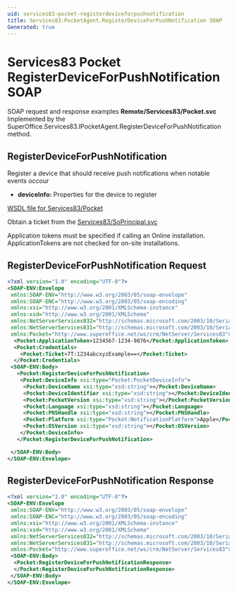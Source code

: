 ```yaml
---
uid: services83-pocket-registerdeviceforpushnotification
title: Services83.PocketAgent.RegisterDeviceForPushNotification SOAP
Generated: true
---
```


# Services83 Pocket RegisterDeviceForPushNotification SOAP

SOAP request and response examples **Remote/Services83/Pocket.svc**
Implemented by the <see cref="M:SuperOffice.Services83.IPocketAgent.RegisterDeviceForPushNotification">SuperOffice.Services83.IPocketAgent.RegisterDeviceForPushNotification</see> method.

## RegisterDeviceForPushNotification

Register a device that should receive push notifications when notable events occour

* **deviceInfo:** Properties for the device to register



[WSDL file for Services83/Pocket](../Services83-Pocket.md)

Obtain a ticket from the [Services83/SoPrincipal.svc](../SoPrincipal/SoPrincipal.md)

Application tokens must be specified if calling an Online installation. ApplicationTokens are not checked for on-site installations.

## RegisterDeviceForPushNotification Request

```xml
<?xml version="1.0" encoding="UTF-8"?>
<SOAP-ENV:Envelope
 xmlns:SOAP-ENV="http://www.w3.org/2003/05/soap-envelope"
 xmlns:SOAP-ENC="http://www.w3.org/2003/05/soap-encoding"
 xmlns:xsi="http://www.w3.org/2001/XMLSchema-instance"
 xmlns:xsd="http://www.w3.org/2001/XMLSchema"
 xmlns:NetServerServices832="http://schemas.microsoft.com/2003/10/Serialization/Arrays"
 xmlns:NetServerServices831="http://schemas.microsoft.com/2003/10/Serialization/"
 xmlns:Pocket="http://www.superoffice.net/ws/crm/NetServer/Services83">
  <Pocket:ApplicationToken>1234567-1234-9876</Pocket:ApplicationToken>
  <Pocket:Credentials>
    <Pocket:Ticket>7T:1234abcxyzExample==</Pocket:Ticket>
  </Pocket:Credentials>
 <SOAP-ENV:Body>
   <Pocket:RegisterDeviceForPushNotification>
    <Pocket:DeviceInfo xsi:type="Pocket:PocketDeviceInfo">
     <Pocket:DeviceName xsi:type="xsd:string"></Pocket:DeviceName>
     <Pocket:DeviceIdentifier xsi:type="xsd:string"></Pocket:DeviceIdentifier>
     <Pocket:PocketVersion xsi:type="xsd:string"></Pocket:PocketVersion>
     <Pocket:Language xsi:type="xsd:string"></Pocket:Language>
     <Pocket:PNSHandle xsi:type="xsd:string"></Pocket:PNSHandle>
     <Pocket:Platform xsi:type="Pocket:NotificationPlatform">Apple</Pocket:Platform>
     <Pocket:OSVersion xsi:type="xsd:string"></Pocket:OSVersion>
    </Pocket:DeviceInfo>
   </Pocket:RegisterDeviceForPushNotification>

 </SOAP-ENV:Body>
</SOAP-ENV:Envelope>

```


## RegisterDeviceForPushNotification Response

```xml
<?xml version="1.0" encoding="UTF-8"?>
<SOAP-ENV:Envelope
 xmlns:SOAP-ENV="http://www.w3.org/2003/05/soap-envelope"
 xmlns:SOAP-ENC="http://www.w3.org/2003/05/soap-encoding"
 xmlns:xsi="http://www.w3.org/2001/XMLSchema-instance"
 xmlns:xsd="http://www.w3.org/2001/XMLSchema"
 xmlns:NetServerServices832="http://schemas.microsoft.com/2003/10/Serialization/Arrays"
 xmlns:NetServerServices831="http://schemas.microsoft.com/2003/10/Serialization/"
 xmlns:Pocket="http://www.superoffice.net/ws/crm/NetServer/Services83">
 <SOAP-ENV:Body>
  <Pocket:RegisterDeviceForPushNotificationResponse>
  </Pocket:RegisterDeviceForPushNotificationResponse>
 </SOAP-ENV:Body>
</SOAP-ENV:Envelope>

```

